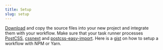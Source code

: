 ```yaml
---
title: Setup
slug: setup
---
```


[Download](http://goo.gl/7E1Fbk) and copy the source files into your new project and integrate them with your workflow. Make sure that your task runner processes [PostCSS](http://postcss.org/), [cssnext](http://cssnext.io/) and [postcss-easy-import](https://github.com/TrySound/postcss-easy-import). Here is a [gist](#) on how to setup a workflow with NPM or Yarn.
